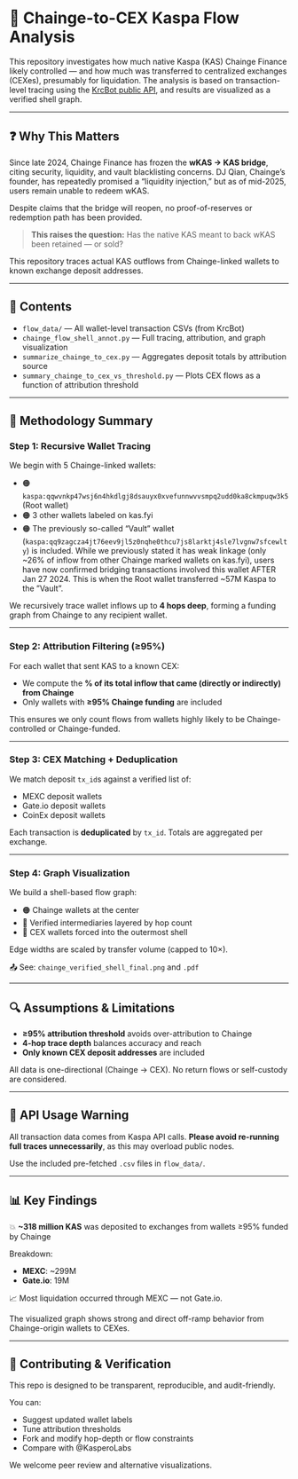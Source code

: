 # 🧾 Chainge-to-CEX Kaspa Flow Analysis

This repository investigates how much native Kaspa (KAS) Chainge Finance likely controlled — and how much was transferred to centralized exchanges (CEXes), presumably for liquidation. The analysis is based on transaction-level tracing using the [KrcBot public API](https://krcbot.com/api-docs), and results are visualized as a verified shell graph.

---

## ❓ Why This Matters

Since late 2024, Chainge Finance has frozen the **wKAS → KAS bridge**, citing security, liquidity, and vault blacklisting concerns. DJ Qian, Chainge’s founder, has repeatedly promised a “liquidity injection,” but as of mid-2025, users remain unable to redeem wKAS.

Despite claims that the bridge will reopen, no proof-of-reserves or redemption path has been provided.

> **This raises the question:**
> Has the native KAS meant to back wKAS been retained — or sold?

This repository traces actual KAS outflows from Chainge-linked wallets to known exchange deposit addresses.

---

## 📁 Contents

- `flow_data/` — All wallet-level transaction CSVs (from KrcBot)
- `chainge_flow_shell_annot.py` — Full tracing, attribution, and graph visualization
- `summarize_chainge_to_cex.py` — Aggregates deposit totals by attribution source
- `summary_chainge_to_cex_vs_threshold.py` — Plots CEX flows as a function of attribution threshold

---

## 🧠 Methodology Summary

### Step 1: Recursive Wallet Tracing

We begin with 5 Chainge-linked wallets:
- 🟠 `kaspa:qqwvnkp47wsj6n4hkdlgj8dsauyx0xvefunnwvvsmpq2udd0ka8ckmpuqw3k5` (Root wallet)
- 🟠 3 other wallets labeled on kas.fyi
- 🟠 The previously so-called “Vault” wallet (`kaspa:qq9zagcza4jt76eev9jl5z0nqhe0thcu7js8larktj4sle7lvgnw7sfcewlty`) is included. While we previously stated it has weak linkage (only ~26% of inflow from other Chainge marked wallets on kas.fyi), users have now confirmed bridging transactions involved this wallet AFTER Jan 27 2024. This is when the Root wallet transferred ~57M Kaspa to the ”Vault”. 

We recursively trace wallet inflows up to **4 hops deep**, forming a funding graph from Chainge to any recipient wallet.

---

### Step 2: Attribution Filtering (≥95%)

For each wallet that sent KAS to a known CEX:
- We compute the **% of its total inflow that came (directly or indirectly) from Chainge**
- Only wallets with **≥95% Chainge funding** are included

This ensures we only count flows from wallets highly likely to be Chainge-controlled or Chainge-funded.

---

### Step 3: CEX Matching + Deduplication

We match deposit `tx_id`s against a verified list of:
- MEXC deposit wallets
- Gate.io deposit wallets
- CoinEx deposit wallets

Each transaction is **deduplicated** by `tx_id`. Totals are aggregated per exchange.

---

### Step 4: Graph Visualization

We build a shell-based flow graph:
- 🟠 Chainge wallets at the center
- 🔵 Verified intermediaries layered by hop count
- 🔴 CEX wallets forced into the outermost shell

Edge widths are scaled by transfer volume (capped to 10×).

📤 See: `chainge_verified_shell_final.png` and `.pdf`

---

## 🔍 Assumptions & Limitations

- **≥95% attribution threshold** avoids over-attribution to Chainge
- **4-hop trace depth** balances accuracy and reach
- **Only known CEX deposit addresses** are included

All data is one-directional (Chainge → CEX). No return flows or self-custody are considered.

---

## 🚨 API Usage Warning

All transaction data comes from Kaspa API calls. 
**Please avoid re-running full traces unnecessarily**, as this may overload public nodes.

Use the included pre-fetched `.csv` files in `flow_data/`.

---

## 📊 Key Findings

💥 **~318 million KAS** was deposited to exchanges from wallets ≥95% funded by Chainge

Breakdown:
- **MEXC**: ~299M
- **Gate.io**: 19M


📈 Most liquidation occurred through MEXC — not Gate.io.

The visualized graph shows strong and direct off-ramp behavior from Chainge-origin wallets to CEXes.

---

## 🤝 Contributing & Verification

This repo is designed to be transparent, reproducible, and audit-friendly.

You can:
- Suggest updated wallet labels
- Tune attribution thresholds
- Fork and modify hop-depth or flow constraints
- Compare with @KasperoLabs

We welcome peer review and alternative visualizations.

